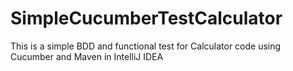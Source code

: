 # SimpleCucumberTestCalculator
This is a simple BDD and functional test for Calculator code using Cucumber and Maven in IntelliJ IDEA
